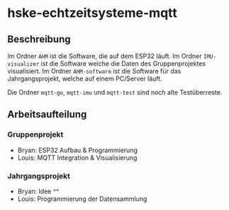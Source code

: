 # hske-echtzeitsysteme-mqtt

## Beschreibung
Im Ordner `AHM` ist die Software, die auf dem ESP32 läuft.
Im Ordner `IMU-visualizer` ist die Software welche die Daten des Gruppenprojektes visualisiert.
Im Ordner `AHM-software` ist die Software für das Jahrgangsprojekt, welche auf einem PC/Server läuft.

Die Ordner `mqtt-go`, `mqtt-imu` und `mqtt-test` sind noch alte Testüberreste.

## Arbeitsaufteilung
### Gruppenprojekt
- Bryan: ESP32 Aufbau & Programmierung
- Louis: MQTT Integration & Visualisierung

### Jahrgangsprojekt
- Bryan: Idee ^^
- Louis: Programmierung der Datensammlung
